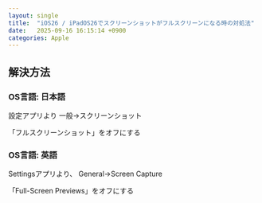 ```yaml
---
layout: single
title:  "iOS26 / iPadOS26でスクリーンショットがフルスクリーンになる時の対処法"
date:   2025-09-16 16:15:14 +0900
categories: Apple
---
```


## 解決方法

### OS言語: 日本語
設定アプリより
一般→スクリーンショット

「フルスクリーンショット」をオフにする

### OS言語: 英語
Settingsアプリより、
General→Screen Capture

「Full-Screen Previews」をオフにする